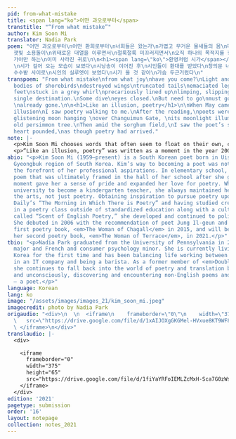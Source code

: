 ```yaml
---
pid: from-what-mistake
title: <span lang="ko">어떤 과오로부터</span>
transtitle: "“From what mistake”"
author: Kim Soon Mi
translator: Nadia Park
poem: "어떤 과오로부터\n어떤 환희로부터\n너희들은 왔는가\n가볍고 무거운 물새들의 몸\n패인 날갯죽지\n잘려 나간 꼬리들\n여윈 다리와 물갈퀴에\n걸리는
  잿빛 소용돌이\n위태로운 대열을 이루면서\n절룩절룩 미끄러지면서\n오직 하나의 목적지를 향해\n더러는 거꾸러지면서\n눈 감고서라도\n가야 하고
  가야만 하는\n이미 사라진 귀로\n\n<h1><span lang=\"ko\">환영처럼 시가</span></h1>\n\n오월이 왔을 때\n환영처럼
  \n시가 걸어 오는 모습이 보였다\n시낭송이 이어진 후\n시인들이 환대를 받았다\n창의문 너머에 휘영창 달이 왔고\n늙은 감나무가 달빛을 받았다\n그때
  수수밭 사이로\n시인의 실루엣이 보였다\n시가 올 것 같아\n가슴 두근거렸다\n"
transpoem: "From what mistake\nfrom what joy\nhave you come?\nLight and heavy, the
  bodies of shorebirds\ndestroyed wings\ntruncated tails\nemaciated legs and webbed
  feet\nstuck in a grey whirl\nprecariously lined up\nlimping, slipping\ntoward a
  single destination.\nSome dive\neyes closed.\nBut need to go\nmust go\nto a home
  \nalready gone.\n\n<h1>Like an illusion, poetry</h1>\n\nWhen May came,\nlike an
  illusion\nI saw poetry walking to me.\nAfter the reading,\npoets were warmly welcomed.\nThe
  glistening moon hanging \nover Changuimun Gate, \nits moonlight illuminating\nthe
  old persimmon tree.\nThen amid the sorghum field,\nI saw the poet’s silhouette.\nMy
  heart pounded,\nas though poetry had arrived."
note: |-
  <p>Kim Soon Mi chooses words that often seem to float on their own, carrying a great deal of movement and feeling in each word that makes her poetry difficult to translate. This first poem I translated carries a sense of depression and desperation starting from the very first word, <span lang= "ko">과오로</span>. Is it a mistake? An error? A problem? A fault? A regret? I choose the word “mistake” because there can be a certain amount of sadness in this word, but there is nothing that can be done with what has happened in the past. There is only the option of moving forward with whatever is to come. Thus, when describing the actions of the shorebirds, there needed to be a desperation in the simple actions they were performing. As Kim states, her images of shorebirds are those of constant movement and a need to get from one point to the next, and felt this reflected her own life, especially when she most recently had depression. Furthermore, I took liberties in translation by adding more lines than the original, as I wanted to emphasize the desperation the narrator emits throughout the poem.</p>
  <p>“Like an illusion, poetry” was written as a moment in the year 2000 when Kim decided to become a poet. But the word, “illusion” was the most difficult word to translate. The word in English, coincidentally means “welcome” as well as “phantasm/illusion/fantasy.” Kim states that she did not intentionally choose this word, but it ultimately seemed to give readers that potential connection. Yet, when translating the poem, since we do not have a homophone word that holds both definitions, I wanted to focus on making sure the narrator was in a fantasy world, displaced from whatever current location they are in, and instead in a sort of mystical environment, where the moon would glow in vibrant color in an unbelievable size, and poetry would seem to be both present and somehow unattainable at the same time.</p>
abio: "<p>Kim Soon Mi (1959–present) is a South Korean poet born in Uiseong in the
  Gyeongbuk region of South Korea. Kim’s way to becoming a poet was not always at
  the forefront of her professional aspirations. In elementary school, she wrote a
  poem that was ultimately framed in the hall of her school after she graduated. That
  moment gave her a sense of pride and expanded her love for poetry. While she attended
  university to become a kindergarten teacher, she always maintained her love for
  the arts, not just poetry. Obtaining inspiration to pursue poetry upon reading Joongang
  Daily’s “The Morning in Which There is Poetry” and having studied creative writing
  in a poetry class outside of standardized education along with a cultural class
  called “Scent of English Poetry,” she developed and continued to polish her art.
  She debuted in 2006 with the recommendation of poet Jung Il-geun and published her
  first poetry book, <em>The Woman of Chagall</em> in 2015, and will be publishing
  her second poetry book, <em>The Woman of Terrace</em>, in 2021.</p>"
tbio: "<p>Nadia Park graduated from the University of Pennsylvania in 2019 as a communications
  major and French and consumer psychology minor. She is currently living in South
  Korea for the first time and has been balancing life working between global marketing
  in an IT company and being a barista. As a former member of <em>DoubleSpeak</em>,
  she continues to fall back into the world of poetry and translation both consciously
  and unconsciously, discovering and encountering non-English poems and this year
  — a poet.</p>"
language: Korean
lang: ko
image: "/assets/images/images_21/kim_soon_mi.jpeg"
imagecredit: photo by Nadia Park
origaudio: "<div>\n  \n  <iframe\n    frameborder=\"0\"\n    width=\"375\"\n    height=\"65\"\n
  \   src=\"https://drive.google.com/file/d/1xAIJOXgGKGMel-HVxue8KT9WF8ZQofSP/preview\">\n
  \ </iframe>\n</div>"
translaudio: |-
  <div>

    <iframe
      frameborder="0"
      width="375"
      height="65"
      src="https://drive.google.com/file/d/1fiYaYRFoIEMLZcMxH-Sca7G0zWsOuC2-/preview">
    </iframe>
  </div>
edition: '2021'
pagetype: submission
order: '16'
layout: notepage
collection: notes_2021
---
```

